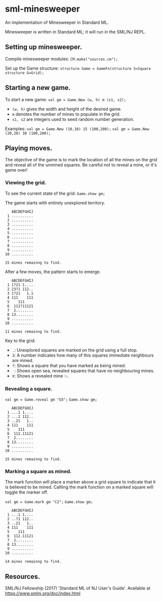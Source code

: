 # sml-minesweeper
An implementation of Minesweeper in Standard ML.

Minesweeper is written in Standard ML; it will run in the SML/NJ REPL.

## Setting up minesweeper.

Compile minesweeper modules:
`CM.make("sources.cm");`

Set up the Game structure:
`structure Game = GameFn(structure S=Square structure G=Grid);`

## Starting a new game.

To start a new game:
`val gm = Game.New (w, h) m (s1, s2);`
- `(w, h)` gives the width and height of the desired game.
- `m` denotes the number of mines to populate in the grid.
- `s1, s2` are integers used to seed random number generation.

Examples:
`val gm = Game.New (10,10) 15 (100,200);`
`val gm = Game.New (20,20) 30 (100,200);`

## Playing moves.

The objective of the game is to mark the location of all the mines on the grid and reveal all of the unmined squares. Be careful not to reveal a mine, or it's game over!

### Viewing the grid.

To see the current state of the grid:
`Game.show gm;`

The game starts with entirely unexplored territory.
```
   ABCDEFGHIJ
 1 ..........
 2 ..........
 3 ..........
 4 ..........
 5 ..........
 6 ..........
 7 ..........
 8 ..........
 9 ..........
10 ..........

15 mines remainng to find.
```

After a few moves, the pattern starts to emerge.
```
   ABCDEFGHIJ
 1 1?21 1....
 2 23?1 112..
 3 1?21   1.1
 4 111    111
 5    111
 6  112?11121
 7  2........
 8 13........
 9 ..........
10 ..........

11 mines remainng to find.
```

Key to the grid:
- `.`: Unexplored squares are marked on the grid using a full stop.
- `3`: A number indicates how many of this squares immediate neighbours are mined.
- `?`: Shows a square that you have marked as being mined.
- ` `: Shows open sea, revealed squares that have no neighbouring mines.
- `X`: Shows a revealed mine 💥.

### Revealing a square.

`val gm = Game.reveal gm "G5";`
`Game.show gm;`

```
   ABCDEFGHIJ
 1 ...1 1....
 2 ...1 112..
 3 ..21   1..
 4 111    111
 5    111
 6  112.11121
 7  2........
 8 13........
 9 ..........
10 ..........

15 mines remainng to find.
```

### Marking a square as mined.

The mark function will place a marker above a grid square to indicate that it is believed to be mined. Callling the mark function on a marked square will toggle the marker off.

`val gm = Game.mark gm "C2";`
`Game.show gm;`

```
   ABCDEFGHIJ
 1 ...1 1....
 2 ..?1 112..
 3 ..21   1..
 4 111    111
 5    111
 6  112.11121
 7  2........
 8 13........
 9 ..........
10 ..........

14 mines remainng to find.
```

## Resources.

SML/NJ Fellowship (2017) 'Standard ML of NJ User's Guide'. Available at https://www.smlnj.org/doc/index.html
